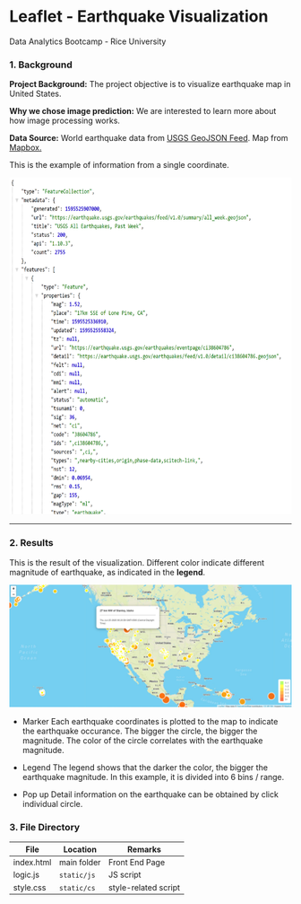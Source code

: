 # Leaflet - Earthquake Visualization 



Data Analytics Bootcamp - Rice University


### 1. Background 

**Project Background:** The project objective is to visualize earthquake map in United States. 

**Why we chose image prediction:** We are interested to learn more about how image processing works. 

**Data Source:** World earthquake data from <a href="https://earthquake.usgs.gov/earthquakes/feed/v1.0/summary/all_week.geojson"> USGS GeoJSON Feed</a>. 
Map from<a href="https://www.mapbox.com/"> Mapbox.</a>

This is the example of information from a single coordinate. 

<!-- ![](images/json.png) -->

<p align="center">
    <img src="images/json.PNG" height="600px" weight="400px"> 

</p>



****

### 2. Results 

This is the result of the visualization. Different color indicate different magnitude of earthquake, as indicated in the **legend**.   

![](images/earthquake_map.PNG)

* Marker 
Each earthquake coordinates is plotted to the map to indicate the earthquake occurance. The bigger the circle, the bigger the magnitude. The color of the circle correlates with the earthquake magnitude. 

* Legend 
The legend shows that the darker the color, the bigger the earthquake magnitude. In this example, it is divided into 6 bins / range. 

* Pop up
Detail information on the earthquake can be obtained by click individual circle.  




### 3. File Directory


File  | Location | Remarks 
------|------|------
index.html | main folder | Front End Page
logic.js | `static/js` | JS script 
style.css | `static/cs` | style-related script

